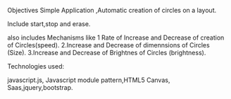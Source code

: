 Objectives
Simple Application ,Automatic creation of circles on a layout.

Include start,stop and erase.

also includes Mechanisms like
1 Rate of Increase and Decrease of creation of Circles(speed).
2.Increase and Decrease of dimennsions of Circles (Size).
3.Increase and Decrease of Brightnes of Circles (brightness).

 Technologies used:

javascript.js, Javascript module pattern,HTML5 Canvas, Saas,jquery,bootstrap.